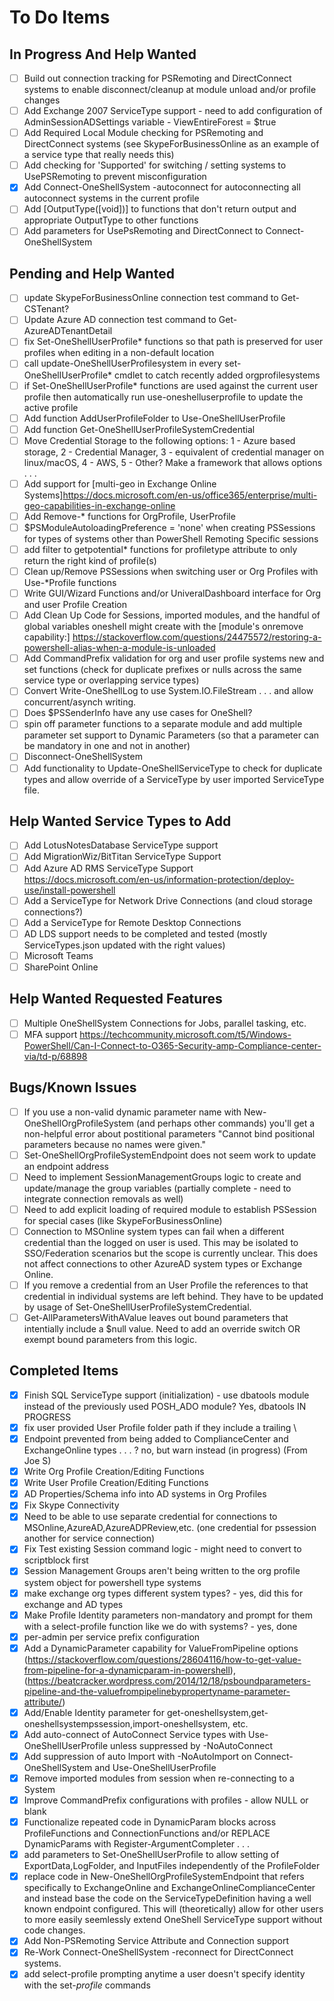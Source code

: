 # To Do Items

## In Progress And Help Wanted

- [ ] Build out connection tracking for PSRemoting and DirectConnect systems to enable disconnect/cleanup at module unload and/or profile changes
- [ ] Add Exchange 2007 ServiceType support - need to add configuration of AdminSessionADSettings variable - ViewEntireForest = $true
- [ ] Add Required Local Module checking for PSRemoting and DirectConnect systems (see SkypeForBusinessOnline as an example of a service type that really needs this)
- [ ] Add checking for 'Supported' for switching / setting systems to UsePSRemoting to prevent misconfiguration
- [x] Add Connect-OneShellSystem -autoconnect for autoconnecting all autoconnect systems in the current profile
- [ ] Add [OutputType([void])] to functions that don't return output and appropriate OutputType to other functions
- [ ] Add parameters for UsePsRemoting and DirectConnect to Connect-OneShellSystem

## Pending and Help Wanted

- [ ] update SkypeForBusinessOnline connection test command to Get-CSTenant?
- [ ] Update Azure AD connection test command to Get-AzureADTenantDetail
- [ ] fix Set-OneShellUserProfile* functions so that path is preserved for user profiles when editing in a non-default location
- [ ] call update-OneShellUserProfilesystem in every set-OneShellUserProfile* cmdlet to catch recently added orgprofilesystems
- [ ] if Set-OneShellUserProfile* functions are used against the current user profile then automatically run use-oneshelluserprofile to update the active profile
- [ ] Add function AddUserProfileFolder to Use-OneShellUserProfile
- [ ] Add function Get-OneShellUserProfileSystemCredential
- [ ] Move Credential Storage to the following options: 1 - Azure based storage, 2 - Credential Manager, 3 - equivalent of credential manager on linux/macOS, 4 - AWS, 5 - Other?  Make a framework that allows options . . .
- [ ] Add support for [multi-geo in Exchange Online Systems]<https://docs.microsoft.com/en-us/office365/enterprise/multi-geo-capabilities-in-exchange-online>
- [ ] Add Remove-* functions for OrgProfile, UserProfile
- [ ] $PSModuleAutoloadingPreference = 'none' when creating PSSessions for types of systems other than PowerShell Remoting Specific sessions
- [ ] add filter to getpotential* functions for profiletype attribute to only return the right kind of profile(s)
- [ ] Clean up/Remove PSSessions when switching user or Org Profiles with Use-*Profile functions
- [ ] Write GUI/Wizard Functions and/or UniveralDashboard interface for Org and user Profile Creation
- [ ] Add Clean Up Code for Sessions, imported modules, and the handful of global variables oneshell might create with the [module's onremove capability:] <https://stackoverflow.com/questions/24475572/restoring-a-powershell-alias-when-a-module-is-unloaded>
- [ ] Add CommandPrefix validation for org and user profile systems new and set functions (check for duplicate prefixes or nulls across the same service type or overlapping service types)
- [ ] Convert Write-OneShellLog to use System.IO.FileStream . . . and allow concurrent/asynch writing.
- [ ] Does $PSSenderInfo have any use cases for OneShell?
- [ ] spin off parameter functions to a separate module and add multiple parameter set support to Dynamic Parameters (so that a parameter can be mandatory in one and not in another)
- [ ] Disconnect-OneShellSystem
- [ ] Add functionality to Update-OneShellServiceType to check for duplicate types and allow override of a ServiceType by user imported ServiceType file.

## Help Wanted Service Types to Add

- [ ] Add LotusNotesDatabase ServiceType support
- [ ] Add MigrationWiz/BitTitan ServiceType Support
- [ ] Add Azure AD RMS ServiceType Support <https://docs.microsoft.com/en-us/information-protection/deploy-use/install-powershell>
- [ ] Add a ServiceType for Network Drive Connections (and cloud storage connections?)
- [ ] Add a ServiceType for Remote Desktop Connections
- [ ] AD LDS support needs to be completed and tested (mostly ServiceTypes.json updated with the right values)
- [ ] Microsoft Teams
- [ ] SharePoint Online

## Help Wanted Requested Features

- [ ] Multiple OneShellSystem Connections for Jobs, parallel tasking, etc.
- [ ] MFA support <https://techcommunity.microsoft.com/t5/Windows-PowerShell/Can-I-Connect-to-O365-Security-amp-Compliance-center-via/td-p/68898>

## Bugs/Known Issues

- [ ] If you use a non-valid dynamic parameter name with New-OneShellOrgProfileSystem (and perhaps other commands) you'll get a non-helpful error about postitional parameters "Cannot bind positional parameters because no names were given."
- [ ] Set-OneShellOrgProfileSystemEndpoint does not seem work to update an endpoint address
- [ ] Need to implement SessionManagementGroups logic to create and update/manage the group variables (partially complete - need to integrate connection removals as well)
- [ ] Need to add explicit loading of required module to establish PSSession for special cases (like SkypeForBusinessOnline)
- [ ] Connection to MSOnline system types can fail when a different credential than the logged on user is used.  This may be isolated to SSO/Federation scenarios but the scope is currently unclear. This does not affect connections to other AzureAD system types or Exchange Online.
- [ ] If you remove a credential from an User Profile the references to that credential in individual systems are left behind.  They have to be updated by usage of Set-OneShellUserProfileSystemCredential.
- [ ] Get-AllParametersWithAValue leaves out bound parameters that intentially include a $null value.  Need to add an override switch OR exempt bound parameters from this logic.

## Completed Items

- [x] Finish SQL ServiceType support (initialization) - use dbatools module instead of the previously used POSH_ADO module? Yes, dbatools IN PROGRESS
- [x] fix user provided User Profile folder path if they include a trailing \
- [x] Endpoint prevented from being added to ComplianceCenter and ExchangeOnline types . . . ? no, but warn instead (in progress) (From Joe S)
- [x] Write Org Profile Creation/Editing Functions
- [x] Write User Profile Creation/Editing Functions
- [x] AD Properties/Schema info into AD systems in Org Profiles
- [x] Fix Skype Connectivity
- [x] Need to be able to use separate credential for connections to MSOnline,AzureAD,AzureADPReview,etc. (one credential for pssession another for service connection)
- [x] Fix Test existing Session command logic - might need to convert to scriptblock first
- [x] Session Management Groups aren't being written to the org profile system object for powershell type systems
- [x] make exchange org types different system types? - yes, did this for exchange and AD types
- [x] Make Profile Identity parameters non-mandatory and prompt for them with a select-profile function like we do with systems? - yes, done
- [x] per-admin per service prefix configuration
- [x] Add a DynamicParameter capability for ValueFromPipeline options (<https://stackoverflow.com/questions/28604116/how-to-get-value-from-pipeline-for-a-dynamicparam-in-powershell>),(<https://beatcracker.wordpress.com/2014/12/18/psboundparameters-pipeline-and-the-valuefrompipelinebypropertyname-parameter-attribute/>)
- [x] Add/Enable Identity parameter for get-oneshellsystem,get-oneshellsystempssession,import-oneshellsystem, etc.
- [x] Add auto-connect of AutoConnect Service types with Use-OneShellUserProfile unless suppressed by -NoAutoConnect
- [x] Add suppression of auto Import with -NoAutoImport on Connect-OneShellSystem and Use-OneShellUserProfile
- [x] Remove imported modules from session when re-connecting to a System
- [x] Improve CommandPrefix configurations with profiles - allow NULL or blank
- [x] Functionalize repeated code in DynamicParam blocks across ProfileFunctions and ConnectionFunctions and/or REPLACE DynamicParams with Register-ArgumentCompleter . . .
- [x] add parameters to Set-OneShellUserProfile to allow setting of ExportData,LogFolder, and InputFiles independently of the ProfileFolder
- [x] replace code in New-OneShellOrgProfileSystemEndpoint that refers specifically to ExchangeOnline and ExchangeOnlineComplianceCenter and instead base the code on the ServiceTypeDefinition having a well known endpoint configured. This will (theoretically) allow for other users to  more easily seemlessly extend OneShell ServiceType support without code changes.
- [x] Add Non-PSRemoting Service Attribute and Connection support
- [x] Re-Work Connect-OneShellSystem -reconnect for DirectConnect systems.
- [x] add select-profile prompting anytime a user doesn't specify identity with the set-*profile* commands
